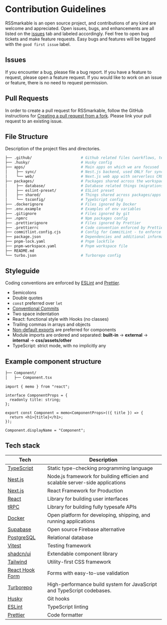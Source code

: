 # Contribution Guidelines

RSSmarkable is an open source project, and contributions of any kind are welcome and appreciated. Open issues, bugs, and enhancements are all listed on the [issues](https://github.com/Bartek532/rssmarkable/issues) tab and labeled accordingly. Feel free to open bug tickets and make feature requests. Easy bugs and features will be tagged with the `good first issue` label.

## Issues

If you encounter a bug, please file a bug report. If you have a feature to request, please open a feature request. If you would like to work on an issue or feature, there is no need to request permission.

## Pull Requests

In order to create a pull request for RSSmarkable, follow the GitHub instructions for [Creating a pull request from a fork](https://help.github.com/en/github/collaborating-with-issues-and-pull-requests/creating-a-pull-request-from-a-fork). Please link your pull request to an existing issue.

## File Structure

Description of the project files and directories.

```bash
├── .github/                      # Github related files (workflows, templates)
├── .husky/                       # Husky config
├── apps/                         # Main apps on which we are focused
│    ├── sync/                    # Nest.js backend, used ONLY for sync functionality
│    └── web/                     # Next.js web app with serverless CRUD (tRPC)
├── packages/                     # Packages shared across the workspace
│    ├── database/                # Database related things (migrations, config, client)
│    ├── eslint-preset/           # ESLint preset
│    ├── shared/                  # Things shared across packages/apps
│    └── tsconfig/                # TypeScript config
├── .dockerignore                 # Files ignored by Docker
├── .env.example                  # Examples of env variables
├── .gitignore                    # Files ignored by git
├── .npmrc                        # Npm packages config
├── .prettierignore               # Files ignored by Prettier
├── .prettierrc                   # Code convention enforced by Prettier
├── commitlint.config.cjs         # Config for CommitLint - to enforce commit consistency
├── package.json                  # Dependencies and additional informations about the project
├── pnpm-lock.yaml                # Pnpm lockfile
├── pnpm-workspace.yaml           # Pnpm workspace file
├── README.md
└── turbo.json                    # Turborepo config
```

## Styleguide

Coding conventions are enforced by [ESLint](.eslintrc.json) and [Prettier](prettier.config.cjs).

- Semicolons
- Double quotes
- `const` preferred over `let`
- [Conventional Commits](https://www.conventionalcommits.org/en/v1.0.0/)
- Two space indentation
- React: functional style with Hooks (no classes)
- Trailing commas in arrays and objects
- [Non-default exports](https://humanwhocodes.com/blog/2019/01/stop-using-default-exports-javascript-module/) are preferred for components
- Module imports are ordered and separated: **built-in** -> **external** -> **internal** -> **css/assets/other**
- TypeScript: strict mode, with no implicitly any

## Example component structure

```bash
├── Component/
│   ├── Component.tsx
```

```tsx
import { memo } from "react";

interface ComponentProps = {
  readonly title: string;
};

export const Component = memo<ComponentProps>(({ title }) => {
  return <h1>{title}</h1>;
});

Component.displayName = "Component";
```

## Tech stack

| Tech                                           | Description                                                                   |
| ---------------------------------------------- | ----------------------------------------------------------------------------- |
| [TypeScript](https://www.typescriptlang.org/)  | Static type-checking programming language                                     |
| [Nest.js](https://nestjs.com/)                 | Node.js framework for building efficien and scalable server-side applications |
| [Next.js](https://nextjs.org/)                 | React Framework for Production                                                |
| [React](https://reactjs.org/)                  | Library for building user interfaces                                          |
| [tRPC](https://trpc.io/)                       | Library for building fully typesafe APIs                                      |
| [Docker](https://www.docker.com/)              | Open platform for developing, shipping, and running applications              |
| [Supabase](https://supabase.com/)              | Open source Firebase alternative                                              |
| [PostgreSQL](https://www.postgresql.org)       | Relational database                                                           |
| [Vitest](https://vitest.dev)                   | Testing framework                                                             |
| [shadcn/ui](https://ui.shadcn.com/)            | Extendable component library                                                  |
| [Tailwind](https://tailwindcss.com/)           | Utility-first CSS framework                                                   |
| [React Hook Form](https://react-hook-form.com) | Forms with easy-to-use validation                                             |
| [Turborepo](https://turbo.build/)              | High-performance build system for JavaScript and TypeScript codebases.        |
| [Husky](https://github.com/typicode/husky)     | Git hooks                                                                     |
| [ESLint](https://eslint.org/)                  | TypeScript linting                                                            |
| [Prettier](https://prettier.io/)               | Code formatter                                                                |
